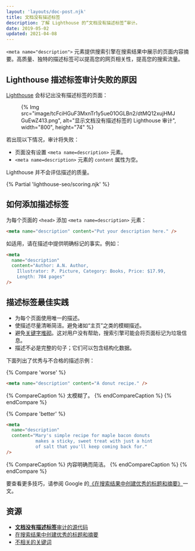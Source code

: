 ```yaml
---
layout: 'layouts/doc-post.njk'
title: 文档没有描述标签
description: 了解 Lighthouse 的“文档没有描述标签”审计。
date: 2019-05-02
updated: 2021-04-08
---
```


`<meta name="description">` 元素提供搜索引擎在搜索结果中展示的页面内容摘要。高质量、独特的描述标签可以提高您的网页相关性，提高您的搜索流量。

## Lighthouse 描述标签审计失败的原因

[Lighthouse](https://developers.google.com/web/tools/lighthouse/) 会标记出没有描述标签的页面：

<figure>{% Img src="image/tcFciHGuF3MxnTr1y5ue01OGLBn2/dtMQ12xujHMJGuEwZ413.png", alt="显示文档没有描述标签的 Lighthouse 审计", width="800", height="74" %}</figure>

若出现以下情况，审计将失败：

- 页面没有设置 `<meta name=description>` 元素。
- `<meta name=description>` 元素的 `content` 属性为空。

Lighthouse 并不会评估描述的质量。

{% Partial 'lighthouse-seo/scoring.njk' %}

## 如何添加描述标签

为每个页面的 `<head>` 添加 `<meta name=description>` 元素：

```html
<meta name="description" content="Put your description here." />
```

如适用，请在描述中提供明确标记的事实。例如：

```html
<meta
  name="description"
  content="Author: A.N. Author,
    Illustrator: P. Picture, Category: Books, Price: $17.99,
    Length: 784 pages"
/>
```

## 描述标签最佳实践

- 为每个页面使用唯一的描述。
- 使描述尽量清晰简洁。避免诸如“主页”之类的模糊描述。
- 避免[关键字堆砌](https://support.google.com/webmasters/answer/66358)。这对用户没有帮助，搜索引擎可能会将页面标记为垃圾信息。
- 描述不必是完整的句子；它们可以包含结构化数据。

下面列出了优秀与不合格的描述示例：

{% Compare 'worse' %}

```html
<meta name="description" content="A donut recipe." />
```

{% CompareCaption %} 太模糊了。 {% endCompareCaption %} {% endCompare %}

{% Compare 'better' %}

```html
<meta
  name="description"
  content="Mary's simple recipe for maple bacon donuts
           makes a sticky, sweet treat with just a hint
           of salt that you'll keep coming back for."
/>
```

{% CompareCaption %} 内容明确而简洁。 {% endCompareCaption %} {% endCompare %}

要查看更多技巧，请参阅 Google 的[《在搜索结果中创建优秀的标题和摘要》](https://support.google.com/webmasters/answer/35624#1)一文。

## 资源

- [**文档没有描述标签**审计的源代码](https://github.com/GoogleChrome/lighthouse/blob/master/lighthouse-core/audits/seo/meta-description.js)
- [在搜索结果中创建优秀的标题和摘要](https://support.google.com/webmasters/answer/35624#1)
- [不相关的关键词](https://support.google.com/webmasters/answer/66358)
